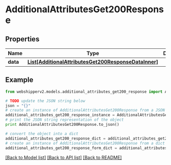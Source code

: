 # AdditionalAttributesGet200Response


## Properties
Name | Type | Description | Notes
------------ | ------------- | ------------- | -------------
**data** | [**List[AdditionalAttributesGet200ResponseDataInner]**](AdditionalAttributesGet200ResponseDataInner.md) |  | [optional] 

## Example

```python
from webshipperv2.models.additional_attributes_get200_response import AdditionalAttributesGet200Response

# TODO update the JSON string below
json = "{}"
# create an instance of AdditionalAttributesGet200Response from a JSON string
additional_attributes_get200_response_instance = AdditionalAttributesGet200Response.from_json(json)
# print the JSON string representation of the object
print AdditionalAttributesGet200Response.to_json()

# convert the object into a dict
additional_attributes_get200_response_dict = additional_attributes_get200_response_instance.to_dict()
# create an instance of AdditionalAttributesGet200Response from a dict
additional_attributes_get200_response_form_dict = additional_attributes_get200_response.from_dict(additional_attributes_get200_response_dict)
```
[[Back to Model list]](../README.md#documentation-for-models) [[Back to API list]](../README.md#documentation-for-api-endpoints) [[Back to README]](../README.md)


